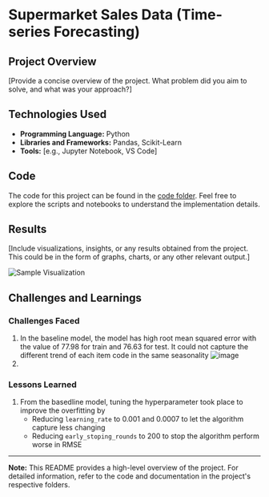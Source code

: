 # Supermarket Sales Data (Time-series Forecasting)

## Project Overview

[Provide a concise overview of the project. What problem did you aim to solve, and what was your approach?]

## Technologies Used

- **Programming Language:** Python
- **Libraries and Frameworks:** Pandas, Scikit-Learn
- **Tools:** [e.g., Jupyter Notebook, VS Code]

## Code

The code for this project can be found in the [code folder](./code). Feel free to explore the scripts and notebooks to understand the implementation details.

## Results

[Include visualizations, insights, or any results obtained from the project. This could be in the form of graphs, charts, or any other relevant output.]

![Sample Visualization](./images/sample_visualization.png)

## Challenges and Learnings

### Challenges Faced

1. In the baseline model, the model has high root mean squared error with the value of 77.98 for train and 76.63 for test. It could not capture the different trend of each item code in the same seasonality
![image](https://github.com/prattapong/Data-Science-Portfolio/assets/124485030/69062919-85f4-43b6-94ce-23af76ce4005)
3. 

### Lessons Learned

1. From the basedline model, tuning the hyperparameter took place to improve the overfitting by
   * Reducing `learning_rate` to 0.001 and 0.0007 to let the algorithm capture less changing
   * Reducing `early_stoping_rounds` to 200 to stop the algorithm perform worse in RMSE

---

**Note:** This README provides a high-level overview of the project. For detailed information, refer to the code and documentation in the project's respective folders.
